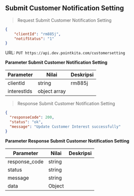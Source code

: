 ## Submit Customer Notification Setting

> Request Submit Customer Notification Setting

```json 
{
    "clientId": "rm885j",
    "notifStatus": "1"
}
```

URL: `PUT https://api.dev.pointkita.com/customersetting`

**Parameter Submit Customer Notification Setting**

Parameter | Nilai | Deskripsi
----------|-------|-----------
clientId | string | rm885j
interestIds | object array | 

> Response Submit Customer Notification Setting

```json
{
  "responseCode": 200,
  "status": "ok",
  "message": "Update Customer Interest successfully"
}
```

**Parameter Response Submit Customer Notification Setting**

Parameter | Nilai | Deskripsi
----------|-------|-----------
response_code| string |
status| string |
message| string | 
data| Object | 